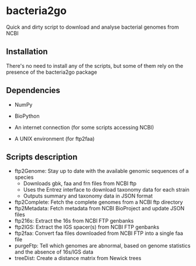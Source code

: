 bacteria2go
===========

Quick and dirty script to download and analyse bacterial genomes from NCBI

Installation
------------

There's no need to install any of the scripts, but some of them rely on the presence of the bacteria2go package

Dependencies
------------

* NumPy
* BioPython

* An internet connection (for some scripts accessing NCBI)
* A UNIX environment (for ftp2faa)

Scripts description
-------------------

* ftp2Genome: Stay up to date with the available genomic sequences of a species
    * Downloads gbk, faa and frn files from NCBI ftp
    * Uses the Entrez interface to download taxonomy data for each strain
    * Outputs summary and taxonomy data in JSON format
* ftp2Complete: Fetch the complete genomes from a NCBI ftp directory
* ftp2Metadata: Fetch metadata from NCBI BioProject and update JSON files
* ftp216s: Extract the 16s from NCBI FTP genbanks
* ftp2IGS: Extract the IGS spacer(s) from NCBI FTP genbanks
* ftp2faa: Convert faa files downloaded from NCBI FTP into a single faa file
* purgeFtp: Tell which genomes are abnormal, based on genome statistics and the absence of 16s/IGS data
* treeDist: Create a distance matrix from Newick trees
